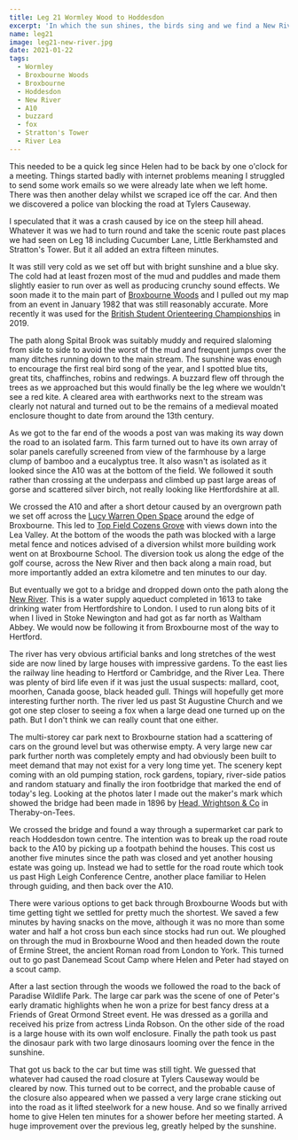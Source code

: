 ```yaml
---
title: Leg 21 Wormley Wood to Hoddesdon
excerpt: 'In which the sun shines, the birds sing and we find a New River'
name: leg21
image: leg21-new-river.jpg
date: 2021-01-22
tags:
  - Wormley
  - Broxbourne Woods
  - Broxbourne
  - Hoddesdon
  - New River
  - A10
  - buzzard
  - fox
  - Stratton's Tower
  - River Lea
---
```


This needed to be a quick leg since Helen had to be back by one o'clock for a meeting. Things started badly with internet problems meaning I struggled to send some work emails so we were already late when we left home. There was then another delay whilst we scraped ice off the car. And then we discovered a police van blocking the road at Tylers Causeway.

I speculated that it was a crash caused by ice on the steep hill ahead. Whatever it was we had to turn round and take the scenic route past places we had seen on Leg 18 including Cucumber Lane, Little Berkhamsted and Stratton's Tower. But it all added an extra fifteen minutes.

It was still very cold as we set off but with bright sunshine and a blue sky. The cold had at least frozen most of the mud and puddles and made them slightly easier to run over as well as producing crunchy sound effects. We soon made it to the main part of [Broxbourne Woods](https://www.hertfordshire.gov.uk/media-library/documents/environment-and-planning/countryside-management-service-%E2%80%93-places-to-visit/places-to-visit/broxbourne-woods/broxbourne-woods-walkers-guide.pdf) and I pulled out my map from an event in January 1982 that was still reasonably accurate. More recently it was used for the [British Student Orienteering Championships](https://www.cuoc.routegadget.co.uk/rg2/#27) in 2019.

The path along Spital Brook was suitably muddy and required slaloming from side to side to avoid the worst of the mud and frequent jumps over the many ditches running down to the main stream. The sunshine was enough to encourage the first real bird song of the year, and I spotted blue tits, great tits, chaffinches, robins and redwings. A buzzard flew off through the trees as we approached but this would finally be the leg where we wouldn't see a red kite. A cleared area with earthworks next to the stream was clearly not natural and turned out to be the remains of a medieval moated enclosure thought to date from around the 13th century.

As we got to the far end of the woods a post van was making its way down the road to an isolated farm. This farm turned out to have its own array of solar panels carefully screened from view of the farmhouse by a large clump of bamboo and a eucalyptus tree. It also wasn't as isolated as it looked since the A10 was at the bottom of the field. We followed it south rather than crossing at the underpass and climbed up past large areas of gorse and scattered silver birch, not really looking like Hertfordshire at all.

We crossed the A10 and after a short detour caused by an overgrown path we set off across the [Lucy Warren Open Space](https://www.woodlandtrust.org.uk/visiting-woods/woods/lucy-warren-open-space/) around the edge of Broxbourne. This led to [Top Field Cozens Grove](https://ex.broxbourne.gov.uk/leisure-parks-and-green-spaces/top-field-cozens-grove) with views down into the Lea Valley. At the bottom of the woods the path was blocked with a large metal fence and notices advised of a diversion whilst more building work went on at Broxbourne School. The diversion took us along the edge of the golf course, across the New River and then back along a main road, but more importantly added an extra kilometre and ten minutes to our day.

But eventually we got to a bridge and dropped down onto the path along the [New River](http://www.luphen.org.uk/walks/new_river/newriver.pdf). This is a water supply aqueduct completed in 1613 to take drinking water from Hertfordshire to London. I used to run along bits of it when I lived in Stoke Newington and had got as far north as Waltham Abbey. We would now be following it from Broxbourne most of the way to Hertford.

The river has very obvious artificial banks and long stretches of the west side are now lined by large houses with impressive gardens. To the east lies the railway line heading to Hertford or Cambridge, and the River Lea. There was plenty of bird life even if it was just the usual suspects: mallard, coot, moorhen, Canada goose, black headed gull. Things will hopefully get more interesting further north. The river led us past St Augustine Church and we got one step closer to seeing a fox when a large dead one turned up on the path. But I don't think we can really count that one either.

The multi-storey car park next to Broxbourne station had a scattering of cars on the ground level but was otherwise empty. A very large new car park further north was completely empty and had obviously been built to meet demand that may not exist for a very long time yet. The scenery kept coming with an old pumping station, rock gardens, topiary, river-side patios and random statuary and finally the iron footbridge that marked the end of today's leg. Looking at the photos later I made out the maker's mark which showed the bridge had been made in 1896 by [Head, Wrightson & Co](https://www.gracesguide.co.uk/Head,_Wrightson_and_Co) in Theraby-on-Tees.

We crossed the bridge and found a way through a supermarket car park to reach Hoddesdon town centre. The intention was to break up the road route back to the A10 by picking up a footpath behind the houses. This cost us another five minutes since the path was closed and yet another housing estate was going up. Instead we had to settle for the road route which took us past High Leigh Conference Centre, another place familiar to Helen through guiding, and then back over the A10.

There were various options to get back through Broxbourne Woods but with time getting tight we settled for pretty much the shortest. We saved a few minutes by having snacks on the move, although it was no more than some water and half a hot cross bun each since stocks had run out. We ploughed on through the mud in Broxbourne Wood and then headed down the route of Ermine Street, the ancient Roman road from London to York. This turned out to go past Danemead Scout Camp where Helen and Peter had stayed on a scout camp.

After a last section through the woods we followed the road to the back of Paradise Wildlife Park. The large car park was the scene of one of Peter's early dramatic highlights when he won a prize for best fancy dress at a Friends of Great Ormond Street event. He was dressed as a gorilla and received his prize from actress Linda Robson. On the other side of the road is a large house with its own wolf enclosure. Finally the path took us past the dinosaur park with two large dinosaurs looming over the fence in the sunshine.

That got us back to the car but time was still tight. We guessed that whatever had caused the road closure at Tylers Causeway would be cleared by now. This turned out to be correct, and the probable cause of the closure also appeared when we passed a very large crane sticking out into the road as it lifted steelwork for a new house. And so we finally arrived home to give Helen ten minutes for a shower before her meeting started. A huge improvement over the previous leg, greatly helped by the sunshine.
